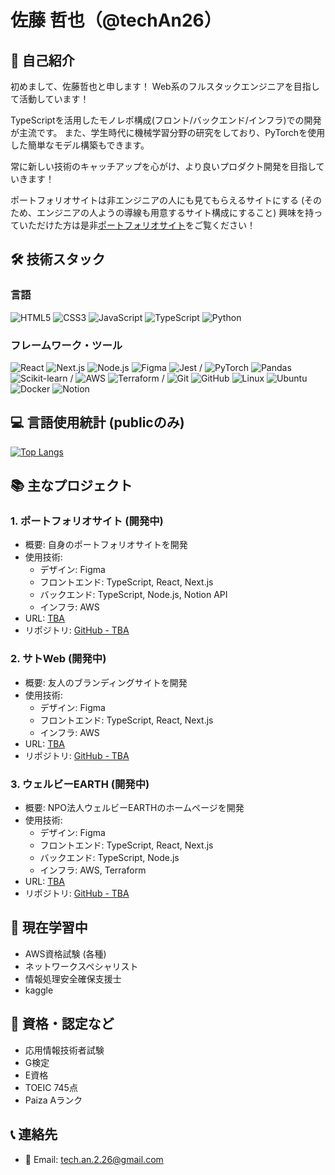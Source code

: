 # 佐藤 哲也（@techAn26）

## 👋 自己紹介
初めまして、佐藤哲也と申します！
Web系のフルスタックエンジニアを目指して活動しています！

TypeScriptを活用したモノレポ構成(フロント/バックエンド/インフラ)での開発が主流です。
また、学生時代に機械学習分野の研究をしており、PyTorchを使用した簡単なモデル構築もできます。

常に新しい技術のキャッチアップを心がけ、より良いプロダクト開発を目指していきます！

<!-- satotetsuya.site or satotetsuya.jp が利用可能 ('26/2/16まで) -->
ポートフォリオサイトは非エンジニアの人にも見てもらえるサイトにする (そのため、エンジニアの人ようの導線も用意するサイト構成にすること)
興味を持っていただけた方は是非[ポートフォリオサイト](https://www.satotetsuya.site/)をご覧ください！


## 🛠  技術スタック
### 言語
![HTML5](https://img.shields.io/badge/-HTML5-E34F26?style=flat-square&logo=html5&logoColor=white)
![CSS3](https://img.shields.io/badge/-CSS3-1572B6?style=flat-square&logo=css3&logoColor=white)
![JavaScript](https://img.shields.io/badge/-JavaScript-F7DF1E?style=flat-square&logo=javascript&logoColor=black)
![TypeScript](https://img.shields.io/badge/-TypeScript-3178C6?style=flat-square&logo=typescript&logoColor=white)
![Python](https://img.shields.io/badge/-Python-3776AB?style=flat-square&logo=python&logoColor=white)


### フレームワーク・ツール
![React](https://img.shields.io/badge/-React-61DAFB?style=flat-square&logo=react&logoColor=black)
![Next.js](https://img.shields.io/badge/-Next.js-000000?style=flat-square&logo=next.js&logoColor=white)
![Node.js](https://img.shields.io/badge/-Node.js-339933?style=flat-square&logo=node.js&logoColor=white)
![Figma](https://img.shields.io/badge/-Figma-F24E1E?style=flat-square&logo=figma&logoColor=white)
![Jest](https://img.shields.io/badge/-Jest-C21325?style=flat-square&logo=jest&logoColor=white)
/ ![PyTorch](https://img.shields.io/badge/-PyTorch-EE4C2C?style=flat-square&logo=pytorch&logoColor=white)
![Pandas](https://img.shields.io/badge/-Pandas-150458?style=flat-square&logo=pandas&logoColor=white)
![Scikit-learn](https://img.shields.io/badge/-Scikit--learn-F7901E?style=flat-square&logo=scikit-learn&logoColor=white)
/ ![AWS](https://img.shields.io/badge/AWS-232F3E?style=flat&logo=amazonwebservices&logoColor=white)
![Terraform](https://img.shields.io/badge/-Terraform-623CE4?style=flat-square&logo=terraform&logoColor=white)
/ ![Git](https://img.shields.io/badge/-Git-F05032?style=flat-square&logo=git&logoColor=white)
![GitHub](https://img.shields.io/badge/-GitHub-181717?style=flat-square&logo=github&logoColor=white)
![Linux](https://img.shields.io/badge/-Linux-FCC624?style=flat-square&logo=linux&logoColor=black)
![Ubuntu](https://img.shields.io/badge/-Ubuntu-E95420?style=flat-square&logo=ubuntu&logoColor=white)
![Docker](https://img.shields.io/badge/-Docker-2496ED?style=flat-square&logo=docker&logoColor=white)
![Notion](https://img.shields.io/badge/-Notion-000000?style=flat-square&logo=notion&logoColor=white)

## 💻 言語使用統計 (publicのみ)

[![Top Langs](https://github-readme-stats.vercel.app/api/top-langs/?username=techAn26&layout=compact&theme=tokyonight&hide_border=true&langs_count=8)](https://github.com/techAn26)

<!-- [![techAn26's GitHub stats](https://github-readme-stats.vercel.app/api?username=techAn26&show_icons=true&theme=tokyonight&hide_border=true&count_private=true)](https://github.com/techAn26) -->


## 📚 主なプロジェクト
### 1. ポートフォリオサイト (開発中)
- 概要: 自身のポートフォリオサイトを開発
- 使用技術:
  - デザイン: Figma
  - フロントエンド: TypeScript, React, Next.js
  - バックエンド: TypeScript, Node.js, Notion API
  - インフラ: AWS
- URL: [TBA](-)
- リポジトリ: [GitHub - TBA](-)

### 2. サトWeb (開発中)
- 概要: 友人のブランディングサイトを開発
- 使用技術:
  - デザイン: Figma
  - フロントエンド: TypeScript, React, Next.js
  - インフラ: AWS
- URL: [TBA](-)
- リポジトリ: [GitHub - TBA](-)

### 3. ウェルビーEARTH (開発中)
- 概要: NPO法人ウェルビーEARTHのホームページを開発
- 使用技術:
  - デザイン: Figma
  - フロントエンド: TypeScript, React, Next.js
  - バックエンド: TypeScript, Node.js
  - インフラ: AWS, Terraform
- URL: [TBA](-)
- リポジトリ: [GitHub - TBA](-)

## 🌱 現在学習中
- AWS資格試験 (各種)
- ネットワークスペシャリスト
- 情報処理安全確保支援士
- kaggle

## 📑 資格・認定など
- 応用情報技術者試験
- G検定
- E資格
- TOEIC 745点
- Paiza Aランク

## 📞 連絡先
- 📧 Email: tech.an.2.26@gmail.com
